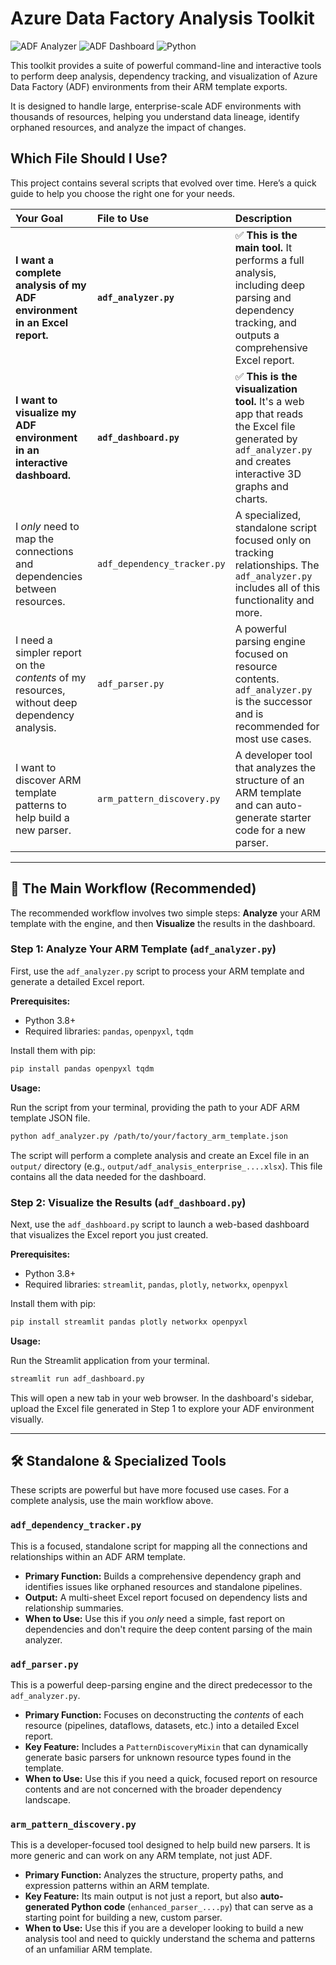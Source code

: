 
# Azure Data Factory Analysis Toolkit

![ADF Analyzer](https://img.shields.io/badge/ADF%20Analyzer-v8.0-blue.svg) ![ADF Dashboard](https://img.shields.io/badge/ADF%20Dashboard-v9.0-green.svg) ![Python](https://img.shields.io/badge/Python-3.8+-brightgreen.svg)

This toolkit provides a suite of powerful command-line and interactive tools to perform deep analysis, dependency tracking, and visualization of Azure Data Factory (ADF) environments from their ARM template exports.

It is designed to handle large, enterprise-scale ADF environments with thousands of resources, helping you understand data lineage, identify orphaned resources, and analyze the impact of changes.

## Which File Should I Use?

This project contains several scripts that evolved over time. Here’s a quick guide to help you choose the right one for your needs.

| Your Goal | File to Use | Description |
| :--- | :--- | :--- |
| **I want a complete analysis of my ADF environment in an Excel report.** | **`adf_analyzer.py`** | ✅ **This is the main tool.** It performs a full analysis, including deep parsing and dependency tracking, and outputs a comprehensive Excel report. |
| **I want to visualize my ADF environment in an interactive dashboard.** | **`adf_dashboard.py`** | ✅ **This is the visualization tool.** It's a web app that reads the Excel file generated by `adf_analyzer.py` and creates interactive 3D graphs and charts. |
| I *only* need to map the connections and dependencies between resources. | `adf_dependency_tracker.py` | A specialized, standalone script focused only on tracking relationships. The `adf_analyzer.py` includes all of this functionality and more. |
| I need a simpler report on the *contents* of my resources, without deep dependency analysis. | `adf_parser.py` | A powerful parsing engine focused on resource contents. `adf_analyzer.py` is the successor and is recommended for most use cases. |
| I want to discover ARM template patterns to help build a new parser. | `arm_pattern_discovery.py` | A developer tool that analyzes the structure of an ARM template and can auto-generate starter code for a new parser. |

---

## 🚀 The Main Workflow (Recommended)

The recommended workflow involves two simple steps: **Analyze** your ARM template with the engine, and then **Visualize** the results in the dashboard.

### Step 1: Analyze Your ARM Template (`adf_analyzer.py`)

First, use the `adf_analyzer.py` script to process your ARM template and generate a detailed Excel report.

**Prerequisites:**
- Python 3.8+
- Required libraries: `pandas`, `openpyxl`, `tqdm`

Install them with pip:
```bash
pip install pandas openpyxl tqdm
```

**Usage:**

Run the script from your terminal, providing the path to your ADF ARM template JSON file.

```bash
python adf_analyzer.py /path/to/your/factory_arm_template.json
```

The script will perform a complete analysis and create an Excel file in an `output/` directory (e.g., `output/adf_analysis_enterprise_....xlsx`). This file contains all the data needed for the dashboard.

### Step 2: Visualize the Results (`adf_dashboard.py`)

Next, use the `adf_dashboard.py` script to launch a web-based dashboard that visualizes the Excel report you just created.

**Prerequisites:**
- Python 3.8+
- Required libraries: `streamlit`, `pandas`, `plotly`, `networkx`, `openpyxl`

Install them with pip:
```bash
pip install streamlit pandas plotly networkx openpyxl
```

**Usage:**

Run the Streamlit application from your terminal.

```bash
streamlit run adf_dashboard.py
```

This will open a new tab in your web browser. In the dashboard's sidebar, upload the Excel file generated in Step 1 to explore your ADF environment visually.

---

## 🛠️ Standalone & Specialized Tools

These scripts are powerful but have more focused use cases. For a complete analysis, use the main workflow above.

### `adf_dependency_tracker.py`

This is a focused, standalone script for mapping all the connections and relationships within an ADF ARM template.

- **Primary Function:** Builds a comprehensive dependency graph and identifies issues like orphaned resources and standalone pipelines.
- **Output:** A multi-sheet Excel report focused on dependency lists and relationship summaries.
- **When to Use:** Use this if you *only* need a simple, fast report on dependencies and don't require the deep content parsing of the main analyzer.

### `adf_parser.py`

This is a powerful deep-parsing engine and the direct predecessor to the `adf_analyzer.py`.

- **Primary Function:** Focuses on deconstructing the *contents* of each resource (pipelines, dataflows, datasets, etc.) into a detailed Excel report.
- **Key Feature:** Includes a `PatternDiscoveryMixin` that can dynamically generate basic parsers for unknown resource types found in the template.
- **When to Use:** Use this if you need a quick, focused report on resource contents and are not concerned with the broader dependency landscape.

### `arm_pattern_discovery.py`

This is a developer-focused tool designed to help build new parsers. It is more generic and can work on any ARM template, not just ADF.

- **Primary Function:** Analyzes the structure, property paths, and expression patterns within an ARM template.
- **Key Feature:** Its main output is not just a report, but also **auto-generated Python code** (`enhanced_parser_....py`) that can serve as a starting point for building a new, custom parser.
- **When to Use:** Use this if you are a developer looking to build a new analysis tool and need to quickly understand the schema and patterns of an unfamiliar ARM template.
